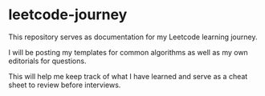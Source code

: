 # leetcode-journey

This repository serves as documentation for my Leetcode learning journey.

I will be posting my templates for common algorithms as well as my own editorials for questions.

This will help me keep track of what I have learned and serve as a cheat sheet to review before interviews.
